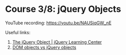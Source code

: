 # Course 3/8: jQuery Objects
YouTube recording: https://youtu.be/NAUSjqGW_nE


Useful links:
1. [The jQuery Object | jQuery Learning Center](https://learn.jquery.com/using-jquery-core/jquery-object/)
2. [DOM objects vs jQuery objects](https://howtodoinjava.com/scripting/jquery/javascript-dom-objects-vs-jquery-objects/)